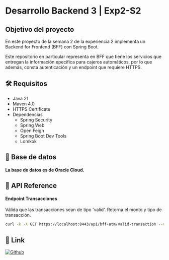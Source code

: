 # Desarrollo Backend 3 | Exp2-S2


## Objetivo del proyecto

En este proyecto de la semana 2 de la experiencia 2 implementa un Backend for Frontend (BFF) con Spring Boot.


Este repositorio en particular representa en BFF que tiene los servicios que entregan la información epecífica para cajeros automáticos, por lo que además, consta autenticación y un endpoint que requiere HTTPS.


## 🛠️ Requisitos
- Java 21
- Maven 4.0
- HTTPS Certificate
- Dependencias
  - Spring Security
  - Spring Web
  - Open Feign
  - Spring Boot Dev Tools
  - Lomkok


## 💾 Base de datos

#### La base de datos es de Oracle Cloud.


## 📡 API Reference

#### Endpoint Transacciones
Válida que las transacciones sean de tipo 'valid'. Retorna el monto y tipo de transacción.

```bash
curl -k -X GET https://localhost:8443/api/bff-atm/valid-transaction --user "user:password"
```

## 🔗 Link
[![Github](https://img.shields.io/badge/github-000000?style=for-the-badge&logo=github&logoColor=white)](https://github.com/nisiara/dbe3_exp2_s2_bff_atm.git)
